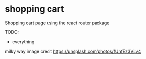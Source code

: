 # shopping cart

Shopping cart page using the react router package

TODO: 
 - everything

 milky way image credit https://unsplash.com/photos/fUnfEz3VLv4